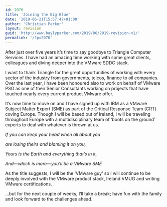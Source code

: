 ```yaml
---
id: 2070
title: 'Joining the Big Blue'
date: '2019-06-21T15:57:47+01:00'
author: 'Christian Parker'
layout: revision
guid: 'http://www.baylyparker.com/2019/06/2019-revision-v1/'
permalink: '/?p=2070'
---
```


After just over five years it’s time to say goodbye to Triangle Computer Services. I have had an amazing time working with some great clients, colleagues and diving deeper into the VMware SDDC stack.

I want to thank Triangle for the great opportunities of working with every sector of the industry from governments, telcos, finance to oil companies. Over the last year, I have been honoured also to work on behalf of VMware PSO as one of their Senior Consultants working on projects that have touched nearly every current product VMware offer.

It’s now time to move on and I have signed up with IBM as a VMware Subject Matter Expert (SME) as part of the Critical Response Team (CRT) coving Europe. Though I will be based out of Ireland, I will be traveling throughout Europe with a multidisciplinary team of ‘boots on the ground’ experts to deal with whatever is thrown at us.

*If you can keep your head when all about you*

*are losing theirs and blaming it on you,*

*Yours is the Earth and everything that’s in it,*

*And—which is more—you’ll be a VMware SME*

As the title suggests, I will be the ‘VMware guy’ so I will continue to be deeply involved with the VMware product stack, Ireland VMUG and writing VMware certifications.

…but for the next couple of weeks, I’ll take a break; have fun with the family and look forward to the challenges ahead.